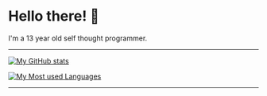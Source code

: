 # Hello there! 👋

I'm a 13 year old self thought programmer.

---

[![My GitHub stats](https://saharsh-readme-stats.vercel.app/api?username=Saharsh1223&bg_color=30,00ffa2,02fad1&title_color=000&text_color=000&hide_border=true&count_private=true&include_all_commits=true&show_icons=true&border_radius=15&theme=outrun)](https://github.com/anuraghazra/github-readme-stats)

[![My Most used Languages](https://saharsh-readme-stats.vercel.app/api/top-langs/?username=Saharsh1223&layout=compact&bg_color=30,00ffa2,02fad1&title_color=000&text_color=000&hide_border=true&langs_count=5&border_radius=15)](https://github.com/anuraghazra/github-readme-stats)

---
